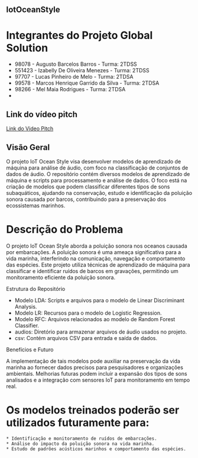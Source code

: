 ## IotOceanStyle
# Integrantes do Projeto Global Solution
* 98078 - Augusto Barcelos Barros - Turma: 2TDSS
* 551423 - Izabelly De Oliveira Menezes - Turma: 2TDSS
* 97707 - Lucas Pinheiro de Melo - Turma: 2TDSA
* 99578 - Marcos Henrique Garrido da Silva - Turma: 2TDSA
* 98266 - Mel Maia Rodrigues - Turma: 2TDSA
* 
## Link do vídeo pitch
[Link do Video Pitch](https://youtu.be/T5W-6YJYj2Q)



## Visão Geral
O projeto IoT Ocean Style visa desenvolver modelos de aprendizado de máquina para análise de áudio, com foco na classificação de conjuntos de dados de áudio. O repositório contém diversos modelos de aprendizado de máquina e scripts para processamento e análise de dados.
O foco está na criação de modelos que podem classificar diferentes tipos de sons subaquáticos, ajudando na conservação, estudo e identificação da poluição sonora causada por barcos, contribuindo para a preservação dos ecossistemas marinhos.

# Descrição do Problema
O projeto IoT Ocean Style aborda a poluição sonora nos oceanos causada por embarcações. A poluição sonora é uma ameaça significativa para a vida marinha, interferindo na comunicação, navegação e comportamento das espécies. Este projeto utiliza técnicas de aprendizado de máquina para classificar e identificar ruídos de barcos em gravações, permitindo um monitoramento eficiente da poluição sonora.

Estrutura do Repositório
* Modelo LDA: Scripts e arquivos para o modelo de Linear Discriminant Analysis.
* Modelo LR: Recursos para o modelo de Logistic Regression.
* Modelo RFC: Arquivos relacionados ao modelo de Random Forest Classifier.
* audios: Diretório para armazenar arquivos de áudio usados no projeto.
* csv: Contém arquivos CSV para entrada e saída de dados.

Benefícios e Futuro

A implementação de tais modelos pode auxiliar na preservação da vida marinha ao fornecer dados precisos para pesquisadores e organizações ambientais. Melhorias futuras podem incluir a expansão dos tipos de sons analisados e a integração com sensores IoT para monitoramento em tempo real.
# Os modelos treinados poderão ser utilizados futuramente para:
    * Identificação e monitoramento de ruídos de embarcações.
    * Análise do impacto da poluição sonora na vida marinha.
    * Estudo de padrões acústicos marinhos e comportamento das espécies.
